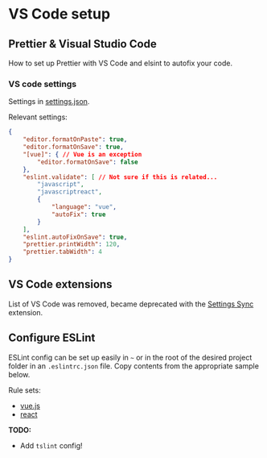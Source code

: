 # VS Code setup

## Prettier & Visual Studio Code

How to set up Prettier with VS Code and elsint to autofix your code.

### VS code settings

Settings in [settings.json](./vscode-config/settings.json).

Relevant settings:

```JSON
{
    "editor.formatOnPaste": true,
    "editor.formatOnSave": true,
    "[vue]": { // Vue is an exception
        "editor.formatOnSave": false
    },
    "eslint.validate": [ // Not sure if this is related...
        "javascript",
        "javascriptreact",
        {
            "language": "vue",
            "autoFix": true
        }
    ],
    "eslint.autoFixOnSave": true,
    "prettier.printWidth": 120,
    "prettier.tabWidth": 4
}
```

## VS Code extensions

List of VS Code was removed, became deprecated with the [Settings Sync](https://marketplace.visualstudio.com/items?itemName=Shan.code-settings-sync) extension.

## Configure ESLint

ESLint config can be set up easily in `~` or in the root of the desired project folder in an `.eslintrc.json` file. Copy contents from the appropriate sample below.

Rule sets:

-   [vue.js](./general-vue-eslintrc.json)
-   [react](./react-eslintrc.json)

**TODO:**

-   Add `tslint` config!
